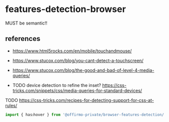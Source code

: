 # features-detection-browser

MUST be semantic!!



## references
* https://www.html5rocks.com/en/mobile/touchandmouse/
* https://www.stucox.com/blog/you-cant-detect-a-touchscreen/
* https://www.stucox.com/blog/the-good-and-bad-of-level-4-media-queries/


* TODO device detection to refine the inset? https://css-tricks.com/snippets/css/media-queries-for-standard-devices/

TODO https://css-tricks.com/recipes-for-detecting-support-for-css-at-rules/

```ts
import { hasꓽhover } from '@offirmo-private/browser-features-detection/has-hover'

```
